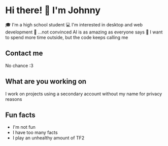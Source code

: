 # Hi there! 👋 I'm Johnny
🎓 I'm a high school student
💻 I'm interested in desktop and web development
🧠 ...not convinced AI is as amazing as everyone says
🌱 I want to spend more time outside, but the code keeps calling me

## Contact me
No chance :3

## What are you working on
I work on projects using a secondary account without my name for privacy reasons

## Fun facts
- I'm not fun
- I have too many facts
- I play an unhealthy amount of TF2
